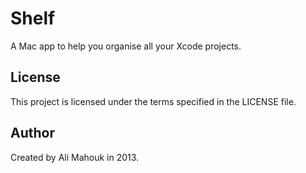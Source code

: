 # Shelf

A Mac app to help you organise all your Xcode projects.

## License

This project is licensed under the terms specified in the LICENSE file.

## Author

Created by Ali Mahouk in 2013.

